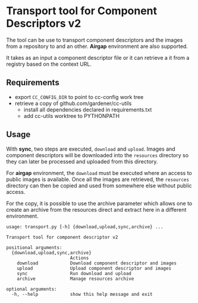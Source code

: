 # Transport tool for Component Descriptors v2

The tool can be use to transport component descriptors
and the images from a repository to and an other. **Airgap**
environment are also supported.

It takes as an input a component descriptor file or it
can retrieve a it from a registry based on the context URL.

## Requirements

- export `CC_CONFIG_DIR` to point to cc-config work tree
- retrieve a copy of github.com/gardener/cc-utils
  - install all dependencies declared in requirements.txt
  - add cc-utils worktree to PYTHONPATH

## Usage

With **sync**, two steps are executed, `download` and `upload`.
Images and component descriptors will be downloaded into
the `resources` directory so they can later be processed and
uploaded from this directory.

For **airgap** environment, the `download` must be executed where
an access to public images is available. Once all the images
are retrieved, the `resources` directory can then be copied and
used from somewhere else without public access.

For the copy, it is possible to use the archive parameter which
allows one to create an archive from the resources direct and
extract here in a different environment.


```
usage: transport.py [-h] {download,upload,sync,archive} ...

Transport tool for component descriptor v2

positional arguments:
  {download,upload,sync,archive}
                        Actions
    download            Download component descriptor and images
    upload              Upload component descriptor and images
    sync                Run download and upload
    archive             Manage resources archive

optional arguments:
  -h, --help            show this help message and exit
```
